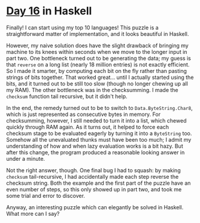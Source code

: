 # [Day 16](http://adventofcode.com/2016/day/16) in Haskell

Finally! I can start using my top 10 languages! This puzzle is a
straightforward matter of implementation, and it looks beautiful in Haskell.

However, my naive solution does have the slight drawback of bringing my machine
to its knees within seconds when we move to the longer input in part two. One
bottleneck turned out to be generating the data; my guess is that `reverse` on
a long list (nearly 18 million entries) is not exactly efficient. So I made it
smarter, by computing each bit on the fly rather than pasting strings of bits
together. That worked great... until I actually started using the bits, and it
turned out to be still too slow (though no longer chewing up all my RAM). The
other bottleneck was in the checksumming. I made the `checksum` function tail
recursive, but it didn't help.

In the end, the remedy turned out to be to switch to `Data.ByteString.Char8`,
which is just represented as consecutive bytes in memory. For checksumming,
however, I still needed to turn it into a list, which chewed quickly through
RAM again. As it turns out, it helped to force each checksum stage to be
evaluated eagerly by turning it into a `ByteString` too. Somehow all the
unevaluated thunks must have been too much; I admit my understanding of how and
when lazy evaluation works is a bit hazy. But after this change, the program
produced a reasonable looking answer in under a minute.

Not the right answer, though. One final bug I had to squash: by making
`checksum` tail-recursive, I had accidentally made each step reverse the
checksum string. Both the example and the first part of the puzzle have an even
number of steps, so this only showed up in part two, and took me some trial and
error to discover.

Anyway, an interesting puzzle which can elegantly be solved in Haskell. What
more can I say?
